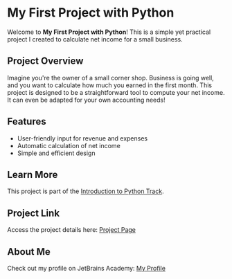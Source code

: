 # My First Project with Python  

Welcome to **My First Project with Python**! This is a simple yet practical project I created to calculate net income for a small business.  

## Project Overview  
Imagine you're the owner of a small corner shop. Business is going well, and you want to calculate how much you earned in the first month. This project is designed to be a straightforward tool to compute your net income. It can even be adapted for your own accounting needs!  

## Features  
- User-friendly input for revenue and expenses  
- Automatic calculation of net income  
- Simple and efficient design  

## Learn More  
This project is part of the [Introduction to Python Track](https://hyperskill.org/courses/6-introduction-to-python).  

## Project Link  
Access the project details here: [Project Page](https://hyperskill.org/projects/343)  

## About Me  
Check out my profile on JetBrains Academy: [My Profile](https://hyperskill.org/profile/612562442)  
